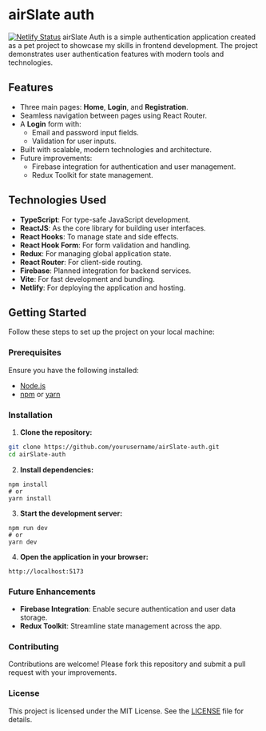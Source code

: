 # airSlate auth
[![Netlify Status](https://api.netlify.com/api/v1/badges/ae702690-e972-4d10-b116-6db4dc825c3d/deploy-status)](https://app.netlify.com/sites/airslate-auth/deploys)
airSlate Auth is a simple authentication application created as a pet project to showcase my skills in frontend development. The project demonstrates user authentication features with modern tools and technologies.

## Features

- Three main pages: **Home**, **Login**, and **Registration**.
- Seamless navigation between pages using React Router.
- A **Login** form with:
  - Email and password input fields.
  - Validation for user inputs.
- Built with scalable, modern technologies and architecture.
- Future improvements:
  - Firebase integration for authentication and user management.
  - Redux Toolkit for state management.

## Technologies Used

- **TypeScript**: For type-safe JavaScript development.
- **ReactJS**: As the core library for building user interfaces.
- **React Hooks**: To manage state and side effects.
- **React Hook Form**: For form validation and handling.
- **Redux**: For managing global application state.
- **React Router**: For client-side routing.
- **Firebase**: Planned integration for backend services.
- **Vite**: For fast development and bundling.
- **Netlify**: For deploying the application and hosting.

## Getting Started

Follow these steps to set up the project on your local machine:

### Prerequisites

Ensure you have the following installed:
- [Node.js](https://nodejs.org/)
- [npm](https://www.npmjs.com/) or [yarn](https://yarnpkg.com/)

### Installation

1. **Clone the repository:**
```bash
git clone https://github.com/yourusername/airSlate-auth.git
cd airSlate-auth
```

2. **Install dependencies:**
```
npm install
# or
yarn install
```

3. **Start the development server:**
```
npm run dev
# or
yarn dev
```

4. **Open the application in your browser:**
```
http://localhost:5173
```

### Future Enhancements
- **Firebase Integration**: Enable secure authentication and user data storage.
- **Redux Toolkit**: Streamline state management across the app.

### Contributing
Contributions are welcome! Please fork this repository and submit a pull request with your improvements.

### License
This project is licensed under the MIT License. See the [LICENSE](LICENSE) file for details.
